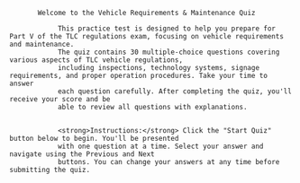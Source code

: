 
           Welcome to the Vehicle Requirements & Maintenance Quiz
        
                This practice test is designed to help you prepare for Part V of the TLC regulations exam, focusing on vehicle requirements and maintenance. 
                The quiz contains 30 multiple-choice questions covering various aspects of TLC vehicle regulations, 
                including inspections, technology systems, signage requirements, and proper operation procedures. Take your time to answer 
                each question carefully. After completing the quiz, you'll receive your score and be 
                able to review all questions with explanations.
    

                <strong>Instructions:</strong> Click the "Start Quiz" button below to begin. You'll be presented 
                with one question at a time. Select your answer and navigate using the Previous and Next 
                buttons. You can change your answers at any time before submitting the quiz.
     
